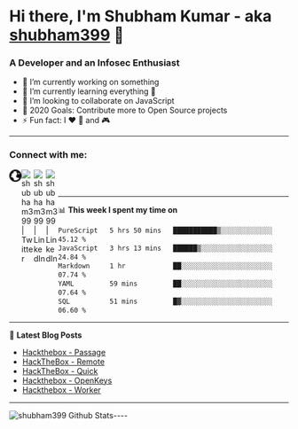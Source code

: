 # Hi there, I'm Shubham Kumar - aka [shubham399][website] 👋

### A Developer and an Infosec Enthusiast

- 🔭 I’m currently working on something
- 🌱 I’m currently learning everything 🤣
- 👯 I’m looking to collaborate on JavaScript
- 🥅 2020 Goals: Contribute more to Open Source projects
- ⚡ Fun fact: I ❤️ 🐶 and 🎮


---
### Connect with me:

[<img align="left" alt="shubham399.com" width="22px" src="https://raw.githubusercontent.com/iconic/open-iconic/master/svg/globe.svg" />][website]
[<img align="left" alt="shubham399 | Twitter" width="22px" src="https://cdn.jsdelivr.net/npm/simple-icons@v3/icons/twitter.svg" />][twitter]
[<img align="left" alt="shubham399 | LinkedIn" width="22px" src="https://cdn.jsdelivr.net/npm/simple-icons@v3/icons/linkedin.svg" />][linkedin]
[<img align="left" alt="shubham399 | LinkedIn" width="22px" src="https://cdn.jsdelivr.net/npm/simple-icons@v3/icons/discord.svg" />][discord]


<br />
<br />

---
📊 **This week I spent my time on**
<!--START_SECTION:waka-->
```text
PureScript   5 hrs 50 mins   ███████████▒░░░░░░░░░░░░░   45.12 % 
JavaScript   3 hrs 13 mins   ██████▒░░░░░░░░░░░░░░░░░░   24.84 % 
Markdown     1 hr            ██░░░░░░░░░░░░░░░░░░░░░░░   07.74 % 
YAML         59 mins         ██░░░░░░░░░░░░░░░░░░░░░░░   07.64 % 
SQL          51 mins         █▓░░░░░░░░░░░░░░░░░░░░░░░   06.60 % 
```
<!--END_SECTION:waka-->

---
📕 **Latest Blog Posts**
<!-- BLOG-POST-LIST:START -->
- [Hackthebox - Passage](https://www.shubhkumar.in/htb/passage/)
- [HackTheBox - Remote](https://www.shubhkumar.in/htb/remote/)
- [HackTheBox - Quick](https://www.shubhkumar.in/htb/quick/)
- [Hackthebox - OpenKeys](https://www.shubhkumar.in/htb/openkeys/)
- [Hackthebox - Worker](https://www.shubhkumar.in/htb/worker/)
<!-- BLOG-POST-LIST:END -->
---

<img align="left" alt="shubham399 Github Stats" src="https://github-readme-stats.vercel.app/api?username=shubham399&show_icons=true&hide_border=true&count_private=true" />
----

[website]:  https://shubhkumar.in/about/
[twitter]:  https://twitter.com/shubhkumar01/
[linkedin]: https://www.linkedin.com/in/shubham399/
[discord]:  https://discordapp.com/users/397613413301354497
